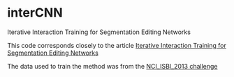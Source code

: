# interCNN
Iterative Interaction Training for Segmentation Editing Networks

This code corresponds closely to the article [Iterative Interaction Training for Segmentation Editing Networks](https://link.springer.com/chapter/10.1007/978-3-030-00919-9_42)

The data used to train the method was from the [NCI_ISBI_2013 challenge](https://wiki.cancerimagingarchive.net/display/Public/NCI-ISBI+2013+Challenge+-+Automated+Segmentation+of+Prostate+Structures)
